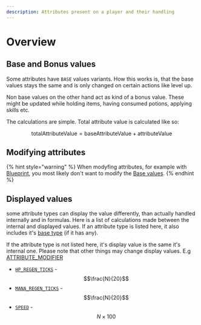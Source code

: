 ```yaml
---
description: Attributes present on a player and their handling
---
```


# Overview

## Base and Bonus values

Some attributes have `BASE` values variants. How this works is, that the base values stays the same and is only changed on certain actions like level up.

Non base values on the other hand act as kind of a bonus value. These might be updated while holding items, having consumed potions, applying skills etc.

The calculations are simple. Total attribute value is calculated like so:

$$
\text{totalAttributeValue} = \text{baseAttributeValue} + \text{attributeValue}
$$

## Modifying attributes

{% hint style="warning" %}
When modyfing attributes, for example with [Blueprint](https://app.gitbook.com/o/y2atbaFomvwTmsuxAKt7/s/PEypf6i3dQewsaETmwpg/), you most likely don't want to modify the [Base values](./#base-values).
{% endhint %}

## Displayed values

some attribute types can display the value differently, than actually handled internally and in formulas. Here is a list of calculations made between the internal and displayed values. If an attribute type is listed here, it also includes it's [base type](./#base-values) (if it has any).&#x20;

If the attribute type is not listed here, it's display value is the same it's internal one. Please note that other things may change display values. E.g [ATTRIBUTE\_MODIFIER](https://app.gitbook.com/s/PEypf6i3dQewsaETmwpg/tiered-object/effects/implementations/attribute_modifier "mention")

* [`HP_REGEN_TICKS`](player-attributes/hp_regen_ticks.md) - $$\frac{N}{20}$$
* [`MANA_REGEN_TICKS`](player-attributes/mana_regen_ticks.md) - $$\frac{N}{20}$$
* [`SPEED`](player-attributes/speed.md) - $$N \times 100$$

